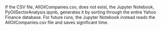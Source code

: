 If the CSV file, AllOilCompanies.csv, does not exist, the Jupyter Notebook, PyOilSectorAnalysis.ipynb, generates it by sorting through the entire Yahoo Finance database.  For future runs, the Jupyter Notebook instead reads the AllOilCompanies.csv file and saves significant time.
